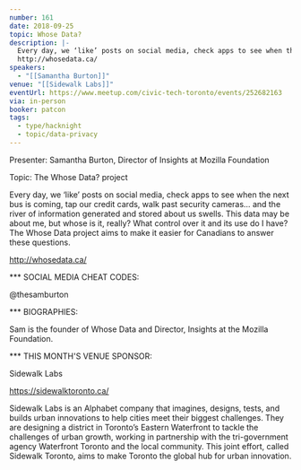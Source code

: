 ```yaml
---
number: 161
date: 2018-09-25
topic: Whose Data?
description: |-
  Every day, we ‘like’ posts on social media, check apps to see when the next bus is coming, tap our credit cards, walk past security cameras… and the river of information generated and stored about us swells. This data may be about me, but whose is it, really? What control over it and its use do I have? The Whose Data project aims to make it easier for Canadians to answer these questions.
  http://whosedata.ca/
speakers:
  - "[[Samantha Burton]]"
venue: "[[Sidewalk Labs]]"
eventUrl: https://www.meetup.com/civic-tech-toronto/events/252682163
via: in-person
booker: patcon
tags:
  - type/hacknight
  - topic/data-privacy
---
```


Presenter: Samantha Burton, Director of Insights at Mozilla Foundation

Topic: The Whose Data? project

Every day, we ‘like’ posts on social media, check apps to see when the next bus is coming, tap our credit cards, walk past security cameras… and the river of information generated and stored about us swells. This data may be about me, but whose is it, really? What control over it and its use do I have? The Whose Data project aims to make it easier for Canadians to answer these questions.

http://whosedata.ca/

*** SOCIAL MEDIA CHEAT CODES:

@thesamburton

*** BIOGRAPHIES:

Sam is the founder of Whose Data and Director, Insights at the Mozilla Foundation.

*** THIS MONTH'S VENUE SPONSOR:

Sidewalk Labs

https://sidewalktoronto.ca/

Sidewalk Labs is an Alphabet company that imagines, designs, tests, and builds urban innovations to help cities meet their biggest challenges. They are designing a district in Toronto’s Eastern Waterfront to tackle the challenges of urban growth, working in partnership with the tri-government agency Waterfront Toronto and the local community. This joint effort, called Sidewalk Toronto, aims to make Toronto the global hub for urban innovation.
